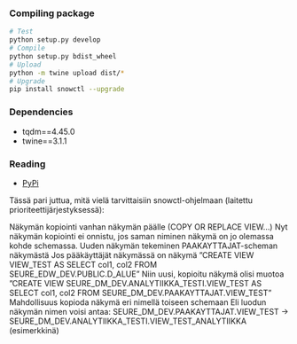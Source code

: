 ### Compiling package
```sh
# Test
python setup.py develop
# Compile
python setup.py bdist_wheel
# Upload
python -m twine upload dist/*
# Upgrade
pip install snowctl --upgrade
```

### Dependencies
- tqdm==4.45.0
- twine==3.1.1

### Reading
- [PyPi](https://dzone.com/articles/executable-package-pip-install)

Tässä pari juttua, mitä vielä tarvittaisiin snowctl-ohjelmaan (laitettu prioriteettijärjestyksessä):

Näkymän kopiointi vanhan näkymän päälle (COPY OR REPLACE VIEW…)
Nyt näkymän kopiointi ei onnistu, jos saman niminen näkymä on jo olemassa kohde schemassa.
Uuden näkymän tekeminen PAAKAYTTAJAT-scheman näkymästä
Jos pääkäyttäjät näkymässä on näkymä ”CREATE VIEW VIEW_TEST AS SELECT col1, col2 FROM SEURE_EDW_DEV.PUBLIC.D_ALUE”
Niin uusi, kopioitu näkymä olisi muotoa ”CREATE VIEW SEURE_DM_DEV.ANALYTIIKKA_TESTI.VIEW_TEST AS SELECT col1, col2 FROM SEURE_DM_DEV.PAAKAYTTAJAT.VIEW_TEST”
Mahdollisuus kopioda näkymä eri nimellä toiseen schemaan
Eli luodun näkymän nimen voisi antaa: SEURE_DM_DEV.PAAKAYTTAJAT.VIEW_TEST -> SEURE_DM_DEV.ANALYTIIKKA_TESTI.VIEW_TEST_ANALYTIIKKA (esimerkkinä)